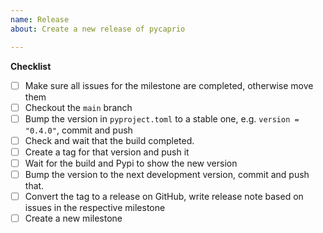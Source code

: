 ```yaml
---
name: Release
about: Create a new release of pycaprio

---
```


**Checklist**

- [ ] Make sure all issues for the milestone are completed, otherwise move them
- [ ] Checkout the `main` branch
- [ ] Bump the version in `pyproject.toml` to a stable one, e.g. `version = "0.4.0"`, commit and push
- [ ] Check and wait that the build completed. 
- [ ] Create a tag for that version and push it
- [ ] Wait for the build and Pypi to show the new version
- [ ] Bump the version to the next development version, commit and push that.
- [ ] Convert the tag to a release on GitHub, write release note based on issues in the respective milestone
- [ ] Create a new milestone
